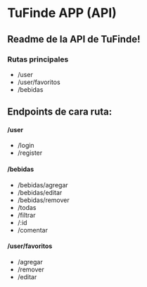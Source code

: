 # TuFinde APP (API)

## Readme de la API de TuFinde!

### Rutas principales

* /user
* /user/favoritos
* /bebidas

## Endpoints de cara ruta:

#### /user

* /login
* /register

#### /bebidas

* /bebidas/agregar
* /bebidas/editar
* /bebidas/remover
* /todas
* /filtrar
* /:id
* /comentar

#### /user/favoritos

* /agregar
* /remover
* /editar